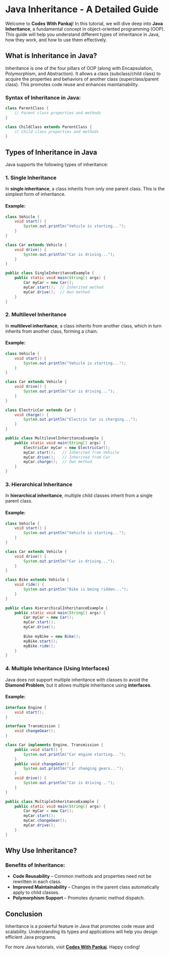 # Java Inheritance - A Detailed Guide

Welcome to **Codes With Pankaj**! In this tutorial, we will dive deep into **Java Inheritance**, a fundamental concept in object-oriented programming (OOP). This guide will help you understand different types of inheritance in Java, how they work, and how to use them effectively.

## What is Inheritance in Java?

Inheritance is one of the four pillars of OOP (along with Encapsulation, Polymorphism, and Abstraction). It allows a class (subclass/child class) to acquire the properties and behaviors of another class (superclass/parent class). This promotes code reuse and enhances maintainability.

### Syntax of Inheritance in Java:
```java
class ParentClass {
    // Parent class properties and methods
}

class ChildClass extends ParentClass {
    // Child class properties and methods
}
```

## Types of Inheritance in Java
Java supports the following types of inheritance:

### 1. **Single Inheritance**
In **single inheritance**, a class inherits from only one parent class. This is the simplest form of inheritance.

#### Example:
```java
class Vehicle {
    void start() {
        System.out.println("Vehicle is starting...");
    }
}

class Car extends Vehicle {
    void drive() {
        System.out.println("Car is driving...");
    }
}

public class SingleInheritanceExample {
    public static void main(String[] args) {
        Car myCar = new Car();
        myCar.start();  // Inherited method
        myCar.drive();  // Own method
    }
}
```

### 2. **Multilevel Inheritance**
In **multilevel inheritance**, a class inherits from another class, which in turn inherits from another class, forming a chain.

#### Example:
```java
class Vehicle {
    void start() {
        System.out.println("Vehicle is starting...");
    }
}

class Car extends Vehicle {
    void drive() {
        System.out.println("Car is driving...");
    }
}

class ElectricCar extends Car {
    void charge() {
        System.out.println("Electric Car is charging...");
    }
}

public class MultilevelInheritanceExample {
    public static void main(String[] args) {
        ElectricCar myCar = new ElectricCar();
        myCar.start();   // Inherited from Vehicle
        myCar.drive();   // Inherited from Car
        myCar.charge();  // Own method
    }
}
```

### 3. **Hierarchical Inheritance**
In **hierarchical inheritance**, multiple child classes inherit from a single parent class.

#### Example:
```java
class Vehicle {
    void start() {
        System.out.println("Vehicle is starting...");
    }
}

class Car extends Vehicle {
    void drive() {
        System.out.println("Car is driving...");
    }
}

class Bike extends Vehicle {
    void ride() {
        System.out.println("Bike is being ridden...");
    }
}

public class HierarchicalInheritanceExample {
    public static void main(String[] args) {
        Car myCar = new Car();
        myCar.start();
        myCar.drive();
        
        Bike myBike = new Bike();
        myBike.start();
        myBike.ride();
    }
}
```

### 4. **Multiple Inheritance (Using Interfaces)**
Java does not support multiple inheritance with classes to avoid the **Diamond Problem**, but it allows multiple inheritance using **interfaces**.

#### Example:
```java
interface Engine {
    void start();
}

interface Transmission {
    void changeGear();
}

class Car implements Engine, Transmission {
    public void start() {
        System.out.println("Car engine starting...");
    }
    public void changeGear() {
        System.out.println("Car changing gears...");
    }
    void drive() {
        System.out.println("Car is driving...");
    }
}

public class MultipleInheritanceExample {
    public static void main(String[] args) {
        Car myCar = new Car();
        myCar.start();
        myCar.changeGear();
        myCar.drive();
    }
}
```

## Why Use Inheritance?
### Benefits of Inheritance:
- **Code Reusability** – Common methods and properties need not be rewritten in each class.
- **Improved Maintainability** – Changes in the parent class automatically apply to child classes.
- **Polymorphism Support** – Promotes dynamic method dispatch.

## Conclusion
Inheritance is a powerful feature in Java that promotes code reuse and scalability. Understanding its types and applications will help you design efficient Java programs.

For more Java tutorials, visit **[Codes With Pankaj](www.codeswithpankaj.com)**. Happy coding!

